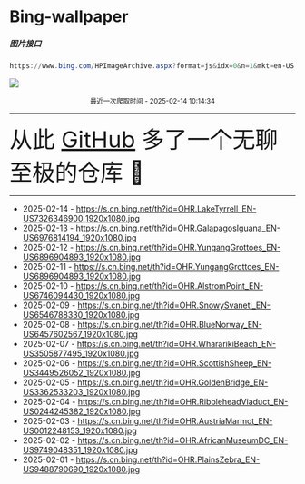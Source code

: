 # Bing-wallpaper

##### 图片接口

```powershell
https://www.bing.com/HPImageArchive.aspx?format=js&idx=0&n=1&mkt=en-US
```

 ![](https://s.cn.bing.net/th?id=OHR.LakeTyrrell_EN-US7326346900_1920x1080.jpg)

<p align='center' >
    <small>
        最近一次爬取时间 - 2025-02-14 10:14:34
    </small>
    <br>
    <hr>
    <font size=7>
        <small>
           从此 <a href='https://github.com/'>GitHub</a> 多了一个无聊至极的仓库  🍳
        </small>
    </font>
    <hr>
</p>


- 2025-02-14 - https://s.cn.bing.net/th?id=OHR.LakeTyrrell_EN-US7326346900_1920x1080.jpg 
- 2025-02-13 - https://s.cn.bing.net/th?id=OHR.GalapagosIguana_EN-US6976814194_1920x1080.jpg 
- 2025-02-12 - https://s.cn.bing.net/th?id=OHR.YungangGrottoes_EN-US6896904893_1920x1080.jpg 
- 2025-02-11 - https://s.cn.bing.net/th?id=OHR.YungangGrottoes_EN-US6896904893_1920x1080.jpg 
- 2025-02-10 - https://s.cn.bing.net/th?id=OHR.AlstromPoint_EN-US6746094430_1920x1080.jpg 
- 2025-02-09 - https://s.cn.bing.net/th?id=OHR.SnowySvaneti_EN-US6546788330_1920x1080.jpg 
- 2025-02-08 - https://s.cn.bing.net/th?id=OHR.BlueNorway_EN-US6457602567_1920x1080.jpg 
- 2025-02-07 - https://s.cn.bing.net/th?id=OHR.WhararikiBeach_EN-US3505877495_1920x1080.jpg 
- 2025-02-06 - https://s.cn.bing.net/th?id=OHR.ScottishSheep_EN-US3449526052_1920x1080.jpg 
- 2025-02-05 - https://s.cn.bing.net/th?id=OHR.GoldenBridge_EN-US3362533203_1920x1080.jpg 
- 2025-02-04 - https://s.cn.bing.net/th?id=OHR.RibbleheadViaduct_EN-US0244245382_1920x1080.jpg 
- 2025-02-03 - https://s.cn.bing.net/th?id=OHR.AustriaMarmot_EN-US0012248153_1920x1080.jpg 
- 2025-02-02 - https://s.cn.bing.net/th?id=OHR.AfricanMuseumDC_EN-US9749048351_1920x1080.jpg 
- 2025-02-01 - https://s.cn.bing.net/th?id=OHR.PlainsZebra_EN-US9488790690_1920x1080.jpg 
